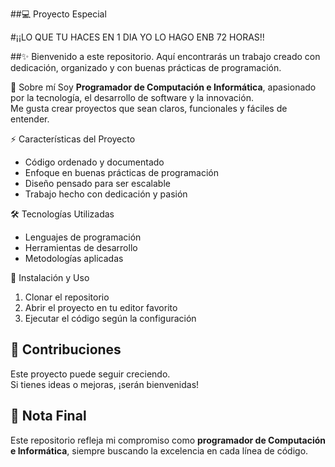 ##💻 Proyecto Especial

#¡¡LO QUE TU HACES EN 1 DIA YO LO HAGO ENB 72 HORAS!!

##✨ Bienvenido a este repositorio. Aquí encontrarás un trabajo creado con dedicación, organizado y con buenas prácticas de programación.  


🙋 Sobre mí
Soy **Programador de Computación e Informática**, apasionado por la tecnología, el desarrollo de software y la innovación.  
Me gusta crear proyectos que sean claros, funcionales y fáciles de entender.  


⚡ Características del Proyecto
- Código ordenado y documentado  
- Enfoque en buenas prácticas de programación  
- Diseño pensado para ser escalable  
- Trabajo hecho con dedicación y pasión  


🛠 Tecnologías Utilizadas
- Lenguajes de programación  
- Herramientas de desarrollo  
- Metodologías aplicadas  



🚀 Instalación y Uso
1. Clonar el repositorio  
2. Abrir el proyecto en tu editor favorito  
3. Ejecutar el código según la configuración  


## 🤝 Contribuciones
Este proyecto puede seguir creciendo.  
Si tienes ideas o mejoras, ¡serán bienvenidas!  


## 📜 Nota Final
Este repositorio refleja mi compromiso como **programador de Computación e Informática**, siempre buscando la excelencia en cada línea de código.  
